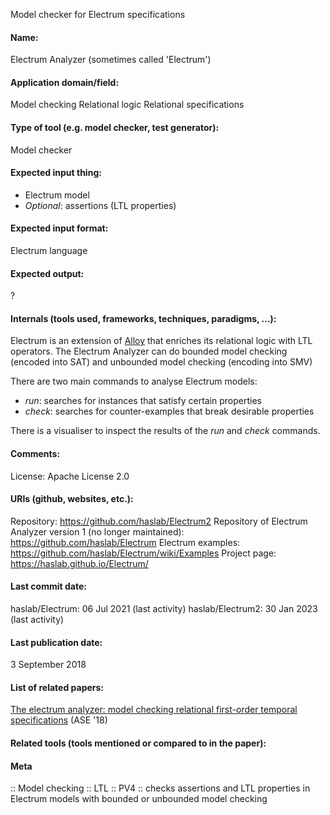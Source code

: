 Model checker for Electrum specifications

#### Name:
Electrum Analyzer (sometimes called 'Electrum')

#### Application domain/field:
Model checking
Relational logic
Relational specifications

#### Type of tool (e.g. model checker, test generator):
Model checker

#### Expected input thing:
- Electrum model
- *Optional*: assertions (LTL properties)

#### Expected input format:
Electrum language

#### Expected output:
?

#### Internals (tools used, frameworks, techniques, paradigms, ...):
Electrum is an extension of [Alloy](../Solvers/Alloy%20Analyzer.md) that enriches its relational logic with LTL operators.
The Electrum Analyzer can do bounded model checking (encoded into SAT) and unbounded model checking (encoding into SMV)

There are two main commands to analyse Electrum models:
- *run*: searches for instances that satisfy certain properties
- *check*: searches for counter-examples that break desirable properties

There is a visualiser to inspect the results of the *run* and *check* commands.

#### Comments:
License: Apache License 2.0

#### URIs (github, websites, etc.):
Repository: https://github.com/haslab/Electrum2
Repository of Electrum Analyzer version 1 (no longer maintained): https://github.com/haslab/Electrum
Electrum examples: https://github.com/haslab/Electrum/wiki/Examples
Project page: https://haslab.github.io/Electrum/

#### Last commit date:
haslab/Electrum: 06 Jul 2021 (last activity)
haslab/Electrum2: 30 Jan 2023 (last activity)

#### Last publication date:
3 September 2018

#### List of related papers:
[The electrum analyzer: model checking relational first-order temporal specifications](https://doi.org/10.1145/3238147.3240475) (ASE '18)

#### Related tools (tools mentioned or compared to in the paper):

#### Meta
:: Model checking
:: LTL
:: PV4 :: checks assertions and LTL properties in Electrum models with bounded or unbounded model checking
